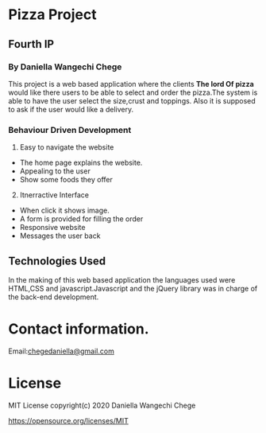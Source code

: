 # Pizza Project
## Fourth IP 
### By Daniella Wangechi Chege

This project is a web based application where the clients **The lord Of pizza** would like there users to be able to select and order the pizza.The system is able to have the user select the size,crust and toppings. Also it is supposed to ask if the user would like a delivery.

### Behaviour Driven Development
1. Easy to navigate the website
  - The home page explains the website.
  - Appealing to the user
  - Show some foods they offer
2. Itnerractive Interface
- When click it shows image.
- A form is provided for filling the order
- Responsive website
- Messages the user back
## Technologies Used
In the making of this web based application the languages used were HTML,CSS and javascript.Javascript and the jQuery library was in charge of the back-end development.

# Contact information.
Email:chegedaniella@gmail.com

# License
MIT License
copyright(c) 2020 Daniella Wangechi Chege

https://opensource.org/licenses/MIT



